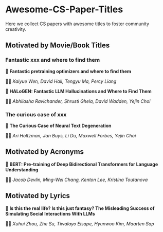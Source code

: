 # Awesome-CS-Paper-Titles

Here we collect CS papers with awesome titles to foster community creativity.

## Motivated by Movie/Book Titles

### Fantastic xxx and where to find them

📄 **Fantastic pretraining optimizers and where to find them**

👨‍💻 *Kaiyue Wen, David Hall, Tengyu Ma, Percy Liang*

📄 **HALoGEN: Fantastic LLM Hallucinations and Where to Find Them**

👨‍💻 *Abhilasha Ravichander, Shrusti Ghela, David Wadden, Yejin Choi*

### The curious case of xxx

📄 **The Curious Case of Neural Text Degeneration**

👨‍💻 *Ari Holtzman, Jan Buys, Li Du, Maxwell Forbes, Yejin Choi*

## Motivated by Acronyms

📄 **BERT: Pre-training of Deep Bidirectional Transformers for Language Understanding**

👨‍💻 *Jacob Devlin, Ming-Wei Chang, Kenton Lee, Kristina Toutanova*

## Motivated by Lyrics

📄 **Is this the real life? Is this just fantasy? The Misleading Success of Simulating Social Interactions With LLMs**

👨‍💻 *Xuhui Zhou, Zhe Su, Tiwalayo Eisape, Hyunwoo Kim, Maarten Sap*
